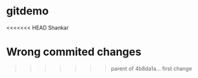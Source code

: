 # gitdemo
<<<<<<< HEAD
Shankar

Wrong commited changes
=======
>>>>>>> parent of 4b8da1a... first change
